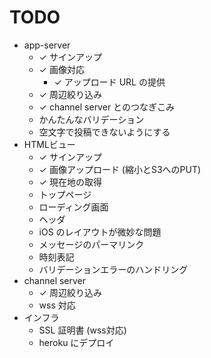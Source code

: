TODO
====

- app-server
  - ✓ サインアップ
  - ✓ 画像対応
    - ✓ アップロード URL の提供
  - ✓ 周辺絞り込み
  - ✓ channel server とのつなぎこみ
  - かんたんなバリデーション
  - 空文字で投稿できないようにする
- HTMLビュー
  - ✓ サインアップ
  - ✓ 画像アップロード (縮小とS3へのPUT)
  - ✓ 現在地の取得
  - トップページ
  - ローディング画面
  - ヘッダ
  - iOS のレイアウトが微妙な問題
  - メッセージのパーマリンク
  - 時刻表記
  - バリデーションエラーのハンドリング
- channel server
  - ✓ 周辺絞り込み
  - wss 対応
- インフラ
  - SSL 証明書 (wss対応)
  - heroku にデプロイ
